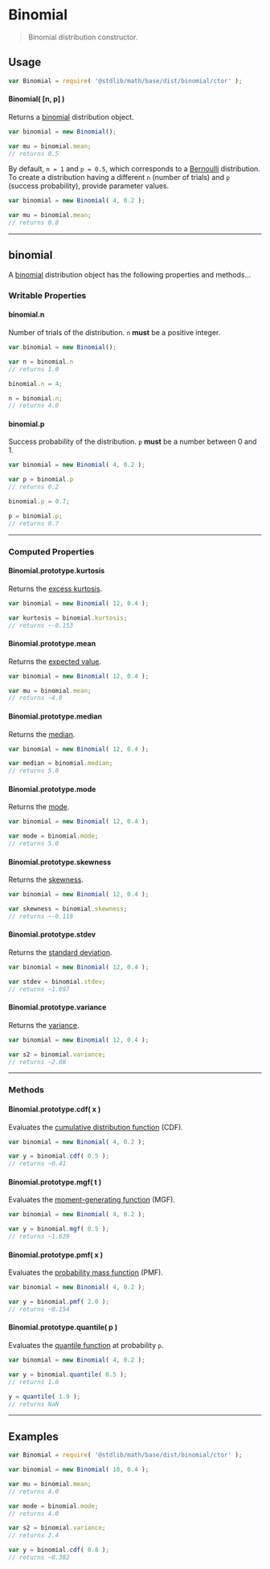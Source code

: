 # Binomial

> Binomial distribution constructor.


<!-- Section to include introductory text. Make sure to keep an empty line after the intro `section` element and another before the `/section` close. -->

<section class="intro">

</section>

<!-- /.intro -->

<!-- Package usage documentation. -->

<section class="usage">

## Usage

``` javascript
var Binomial = require( '@stdlib/math/base/dist/binomial/ctor' );
```

#### Binomial( \[n, p\] )

Returns a [binomial][binomial] distribution object.

``` javascript
var binomial = new Binomial();

var mu = binomial.mean;
// returns 0.5
```

By default, `n = 1` and `p = 0.5`, which corresponds to a [Bernoulli][bernoulli] distribution. To create a distribution having a different `n` (number of trials) and `p` (success probability), provide parameter values.

``` javascript
var binomial = new Binomial( 4, 0.2 );

var mu = binomial.mean;
// returns 0.8
```

---

## binomial

A [binomial][binomial] distribution object has the following properties and methods...

### Writable Properties

#### binomial.n

Number of trials of the distribution. `n` __must__ be a positive integer.

``` javascript
var binomial = new Binomial();

var n = binomial.n
// returns 1.0

binomial.n = 4;

n = binomial.n;
// returns 4.0 
```

#### binomial.p

Success probability of the distribution. `p` __must__ be a number between 0 and 1.

``` javascript
var binomial = new Binomial( 4, 0.2 );

var p = binomial.p
// returns 0.2

binomial.p = 0.7;

p = binomial.p;
// returns 0.7 
```

---

### Computed Properties

#### Binomial.prototype.kurtosis

Returns the [excess kurtosis][kurtosis].

``` javascript
var binomial = new Binomial( 12, 0.4 );

var kurtosis = binomial.kurtosis;
// returns ~-0.153
```

#### Binomial.prototype.mean

Returns the [expected value][expected-value].

``` javascript
var binomial = new Binomial( 12, 0.4 );

var mu = binomial.mean;
// returns ~4.8
```

#### Binomial.prototype.median

Returns the [median][median].

``` javascript
var binomial = new Binomial( 12, 0.4 );

var median = binomial.median;
// returns 5.0
```

#### Binomial.prototype.mode

Returns the [mode][mode].

``` javascript
var binomial = new Binomial( 12, 0.4 );

var mode = binomial.mode;
// returns 5.0
```

#### Binomial.prototype.skewness

Returns the [skewness][skewness].

``` javascript
var binomial = new Binomial( 12, 0.4 );

var skewness = binomial.skewness;
// returns ~-0.118
```

#### Binomial.prototype.stdev

Returns the [standard deviation][standard-deviation].

``` javascript
var binomial = new Binomial( 12, 0.4 );

var stdev = binomial.stdev;
// returns ~1.697
```

#### Binomial.prototype.variance

Returns the [variance][variance].

``` javascript
var binomial = new Binomial( 12, 0.4 );

var s2 = binomial.variance;
// returns ~2.88
```

---

### Methods

#### Binomial.prototype.cdf( x )

Evaluates the [cumulative distribution function][cdf] (CDF).

``` javascript
var binomial = new Binomial( 4, 0.2 );

var y = binomial.cdf( 0.5 );
// returns ~0.41
```

#### Binomial.prototype.mgf( t )

Evaluates the [moment-generating function][mgf] (MGF).

``` javascript
var binomial = new Binomial( 4, 0.2 );

var y = binomial.mgf( 0.5 );
// returns ~1.629
```

#### Binomial.prototype.pmf( x )

Evaluates the [probability mass function][pmf] (PMF).

``` javascript
var binomial = new Binomial( 4, 0.2 );

var y = binomial.pmf( 2.0 );
// returns ~0.154
```

#### Binomial.prototype.quantile( p )

Evaluates the [quantile function][quantile-function] at probability `p`.

``` javascript
var binomial = new Binomial( 4, 0.2 );

var y = binomial.quantile( 0.5 );
// returns 1.0

y = quantile( 1.9 );
// returns NaN
```

</section>

<!-- /.usage -->

<!-- Package usage notes. Make sure to keep an empty line after the `section` element and another before the `/section` close. -->

<section class="notes">

</section>

<!-- /.notes -->

<!-- Package usage examples. -->

---

<section class="examples">

## Examples

``` javascript
var Binomial = require( '@stdlib/math/base/dist/binomial/ctor' );

var binomial = new Binomial( 10, 0.4 );

var mu = binomial.mean;
// returns 4.0

var mode = binomial.mode;
// returns 4.0

var s2 = binomial.variance;
// returns 2.4

var y = binomial.cdf( 0.8 );
// returns ~0.382
```

</section>

<!-- /.examples -->

<!-- Section to include cited references. If references are included, add a horizontal rule *before* the section. Make sure to keep an empty line after the `section` element and another before the `/section` close. -->

<section class="references">

</section>

<!-- /.references -->

<!-- Section for all links. Make sure to keep an empty line after the `section` element and another before the `/section` close. -->

<section class="links">

[bernoulli]: https://en.wikipedia.org/wiki/Bernoulli_distribution
[binomial]: https://en.wikipedia.org/wiki/Binomial_distribution

[cdf]: https://en.wikipedia.org/wiki/Cumulative_distribution_function
[mgf]: https://en.wikipedia.org/wiki/Moment-generating_function
[pmf]: https://en.wikipedia.org/wiki/Probability_mass_function
[quantile-function]: https://en.wikipedia.org/wiki/Quantile_function

[expected-value]: https://en.wikipedia.org/wiki/Expected_value
[kurtosis]: https://en.wikipedia.org/wiki/Kurtosis
[median]: https://en.wikipedia.org/wiki/Median
[mode]: https://en.wikipedia.org/wiki/Mode_%28statistics%29
[skewness]: https://en.wikipedia.org/wiki/Skewness
[standard-deviation]: https://en.wikipedia.org/wiki/Standard_deviation
[variance]: https://en.wikipedia.org/wiki/Variance

</section>

<!-- /.links -->
